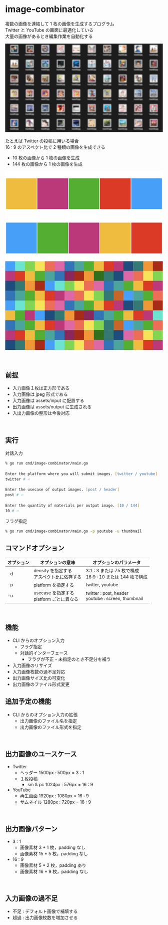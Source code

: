 # image-combinator

複数の画像を連結して 1 枚の画像を生成するプログラム  
Twitter と YouTube の画面に最適化している  
大量の画像があるとき編集作業を自動化する

![many-tracks](./assets/readme/many-tracks.jpg)

たとえば Twitter の投稿に用いる場合  
16 : 9 のアスペクト比で 2 種類の画像を生成できる

- 10 枚の画像から 1 枚の画像を生成
- 144 枚の画像から 1 枚の画像を生成

![many-tracks](./assets/readme/twitter-post-10.jpg)
![many-tracks](./assets/readme/twitter-post-144.jpg)

<br>

## 前提

- 入力画像１枚は正方形である
- 入力画像は jpeg 形式である
- 入力画像は assets/input に配置する
- 出力画像は assets/output に生成される
- 入出力画像の整形は今後対応

<br>

## 実行

対話入力

```zsh
% go run cmd/image-combinator/main.go

Enter the platform where you will submit images. [twitter / youtube]
twitter # ⏎

Enter the usecase of output images. [post / header]
post # ⏎

Enter the quantity of materials per output image. [10 / 144]
10 # ⏎
```

フラグ指定

```zsh
% go run cmd/image-combinator/main.go -p youtube -u thumbnail
```

## コマンドオプション

| オプション | オプションの意味                             | オプションのパラメータ                                      |
| ---------- | -------------------------------------------- | ----------------------------------------------------------- |
| -d         | density を指定する<br>アスペクト比に依存する | 3:1 : 3 または 75 枚で構成<br>16:9 : 10 または 144 枚で構成 |
| -p         | platform を指定する                          | twitter, youtube                                            |
| -u         | usecase を指定する<br>platform ごとに異なる  | twitter : post, header<br>youtube : screen, thumbnail       |

<br>

## 機能

- CLI からのオプション入力
  - フラグ指定
  - 対話的インターフェース
    - フラグが不正・未指定のとき不足分を補う
- 入力画像のリサイズ
- 入力画像枚数の過不足対応
- 出力画像サイズ比の可変化
- 出力画像のファイル形式変更

## 追加予定の機能

- CLI からのオプション入力の拡張
  - 出力画像のファイル名を指定
  - 出力画像のファイル形式を指定

<br>

## 出力画像のユースケース

- Twitter
  - ヘッダー 1500px : 500px = 3 : 1
  - １枚投稿
    - sm & pc 1024px : 576px = 16 : 9
- YouTube
  - 再生画面 1920px : 1080px = 16 : 9
  - サムネイル 1280px : 720px = 16 : 9

<br>

## 出力画像パターン

- 3 : 1
  - 画像素材 3 \* 1 枚，padding なし
  - 画像素材 15 \* 5 枚，padding なし
- 16 : 9
  - 画像素材 5 \* 2 枚，padding あり
  - 画像素材 16 \* 9 枚，padding なし

<br>

## 入力画像の過不足

- 不足 : デフォルト画像で補填する
- 超過 : 出力画像枚数を増加させる
